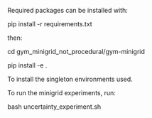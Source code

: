 Required packages can be installed with: 

pip install -r requirements.txt

then:

cd gym_minigrid_not_procedural/gym-minigrid

pip install -e .

To install the singleton environments used.

To run the minigrid experiments, run: 

bash uncertainty_experiment.sh
